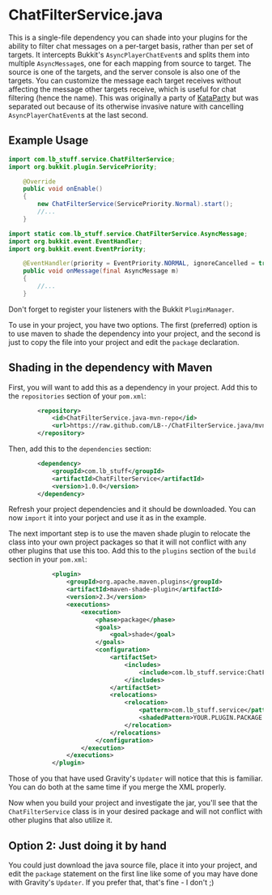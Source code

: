 ChatFilterService.java
======================

This is a single-file dependency you can shade into your plugins for the ability to filter chat messages on a per-target basis, rather than per set of targets. It intercepts Bukkit's `AsyncPlayerChatEvent`s and splits them into multiple `AsyncMessage`s, one for each mapping from source to target. The source is one of the targets, and the server console is also one of the targets. You can customize the message each target receives without affecting the message other targets receive, which is useful for chat filtering (hence the name). This was originally a party of [KataParty](https://github.com/LB--/KataParty) but was separated out because of its otherwise invasive nature with cancelling `AsyncPlayerChatEvent`s at the last second.

## Example Usage
```java
import com.lb_stuff.service.ChatFilterService;
import org.bukkit.plugin.ServicePriority;
```
```java
	@Override
	public void onEnable()
	{
		new ChatFilterService(ServicePriority.Normal).start();
		//...
	}
```
```java
import static com.lb_stuff.service.ChatFilterService.AsyncMessage;
import org.bukkit.event.EventHandler;
import org.bukkit.event.EventPriority;
```
```java
	@EventHandler(priority = EventPriority.NORMAL, ignoreCancelled = true)
	public void onMessage(final AsyncMessage m)
	{
		//...
	}
```
Don't forget to register your listeners with the Bukkit `PluginManager`.

To use in your project, you have two options. The first (preferred) option is to use maven to shade the dependency into your project, and the second is just to copy the file into your project and edit the `package` declaration.

## Shading in the dependency with Maven
First, you will want to add this as a dependency in your project. Add this to the `repositories` section of your `pom.xml`:
```xml
		<repository>
			<id>ChatFilterService.java-mvn-repo</id>
			<url>https://raw.github.com/LB--/ChatFilterService.java/mvn-repo/</url>
		</repository>
```
Then, add this to the `dependencies` section:
```xml
		<dependency>
			<groupId>com.lb_stuff</groupId>
			<artifactId>ChatFilterService</artifactId>
			<version>1.0.0</version>
		</dependency>
```
Refresh your project dependencies and it should be downloaded. You can now `import` it into your porject and use it as in the example.

The next important step is to use the maven shade plugin to relocate the class into your own project packages so that it will not conflict with any other plugins that use this too. Add this to the `plugins` section of the `build` section in your `pom.xml`:
```xml
			<plugin>
				<groupId>org.apache.maven.plugins</groupId>
				<artifactId>maven-shade-plugin</artifactId>
				<version>2.3</version>
				<executions>
					<execution>
						<phase>package</phase>
						<goals>
							<goal>shade</goal>
						</goals>
						<configuration>
							<artifactSet>
								<includes>
									<include>com.lb_stuff.service:ChatFilterService</include>
								</includes>
							</artifactSet>
							<relocations>
								<relocation>
									<pattern>com.lb_stuff.service</pattern>
									<shadedPattern>YOUR.PLUGIN.PACKAGE.HERE</shadedPattern>
								</relocation>
							</relocations>
						</configuration>
					</execution>
				</executions>
			</plugin>
```
Those of you that have used Gravity's `Updater` will notice that this is familiar. You can do both at the same time if you merge the XML properly.

Now when you build your project and investigate the jar, you'll see that the `ChatFilterService` class is in your desired package and will not conflict with other plugins that also utilize it.

## Option 2: Just doing it by hand
You could just download the java source file, place it into your project, and edit the `package` statement on the first line like some of you may have done with Gravity's `Updater`. If you prefer that, that's fine - I don't ;)

